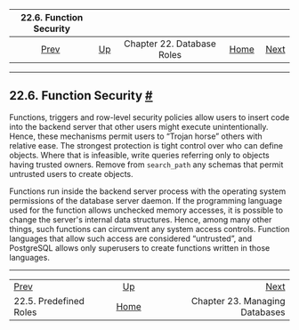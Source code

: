 

|                 22.6. Function Security                 |                                                    |                            |                                                       |                                                                   |
| :-----------------------------------------------------: | :------------------------------------------------- | :------------------------: | ----------------------------------------------------: | ----------------------------------------------------------------: |
| [Prev](predefined-roles.html "22.5. Predefined Roles")  | [Up](user-manag.html "Chapter 22. Database Roles") | Chapter 22. Database Roles | [Home](index.html "PostgreSQL 17devel Documentation") |  [Next](managing-databases.html "Chapter 23. Managing Databases") |

***

## 22.6. Function Security [#](#PERM-FUNCTIONS)

Functions, triggers and row-level security policies allow users to insert code into the backend server that other users might execute unintentionally. Hence, these mechanisms permit users to “Trojan horse” others with relative ease. The strongest protection is tight control over who can define objects. Where that is infeasible, write queries referring only to objects having trusted owners. Remove from `search_path` any schemas that permit untrusted users to create objects.

Functions run inside the backend server process with the operating system permissions of the database server daemon. If the programming language used for the function allows unchecked memory accesses, it is possible to change the server's internal data structures. Hence, among many other things, such functions can circumvent any system access controls. Function languages that allow such access are considered “untrusted”, and PostgreSQL allows only superusers to create functions written in those languages.

***

|                                                         |                                                       |                                                                   |
| :------------------------------------------------------ | :---------------------------------------------------: | ----------------------------------------------------------------: |
| [Prev](predefined-roles.html "22.5. Predefined Roles")  |   [Up](user-manag.html "Chapter 22. Database Roles")  |  [Next](managing-databases.html "Chapter 23. Managing Databases") |
| 22.5. Predefined Roles                                  | [Home](index.html "PostgreSQL 17devel Documentation") |                                    Chapter 23. Managing Databases |
